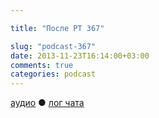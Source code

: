 ```yaml
---

title: "После РТ 367"

slug: "podcast-367"
date: 2013-11-23T16:14:00+03:00
comments: true
categories: podcast
---
```

[аудио](http://cdn.radio-t.com/rt367post.mp3) ● [лог чата](http://chat.radio-t.com/logs/radio-t-367.html) <audio src="http://cdn.radio-t.com/rt367post.mp3" preload="none">
